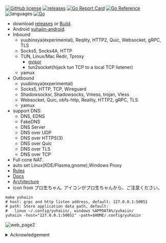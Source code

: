 #

[![GitHub license](https://img.shields.io/github/license/Asutorufa/yuhaiin)](https://github.com/Asutorufa/yuhaiin/blob/master/LICENSE)
[![releases](https://img.shields.io/github/release-pre/asutorufa/yuhaiin.svg)](https://github.com/Asutorufa/yuhaiin/releases)
[![Go Report Card](https://goreportcard.com/badge/github.com/Asutorufa/yuhaiin)](https://goreportcard.com/report/github.com/Asutorufa/yuhaiin)
[![Go Reference](https://pkg.go.dev/badge/github.com/Asutorufa/yuhaiin.svg)](https://pkg.go.dev/github.com/Asutorufa/yuhaiin)
![languages](https://img.shields.io/github/languages/top/asutorufa/yuhaiin.svg) [![Go](https://github.com/Asutorufa/yuhaiin/actions/workflows/go.yml/badge.svg)](https://github.com/Asutorufa/yuhaiin/actions/workflows/go.yml)  
  
- download [releases](https://github.com/Asutorufa/yuhaiin/releases) or [Build](https://github.com/Asutorufa/yuhaiin/wiki/build).  
- Android [yuhaiin-android](https://github.com/Asutorufa/yuhaiin-android).  
- Inbound
  - yuubinsya(experimental), Reqlity, HTTP2, Quic, Websocket, gRPC, TLS
  - Socks5, Socks4A, HTTP
  - TUN, Linux/Mac Redir, Tproxy
    - [gvisor](https://github.com/google/gvisor)
    - tun2socket(hijack tun TCP to a local TCP listener)
  - yamux  
- Outbound
  - yuubinsya(experimental)
  - Socks5, HTTP, TCP, Wireguard
  - Shadowsocksr, Shadowsocks, Vmess, trojan, Vless  
  - Websocket, Quic, obfs-http, Reality, HTTP2, gRPC, TLS  
  - yamux  
- support DNS:
  - DNS, EDNS
  - FakeDNS
  - DNS Server
  - DNS over UDP
  - DNS over HTTPS(3)
  - DNS over Quic
  - DNS over TLS
  - DNS over TCP
- Full cone NAT.
- auto set Linux(KDE/Plasma,gnome),Windows Proxy  
- [Rules](https://github.com/Asutorufa/yuhaiin/tree/ACL)  
- [Docs](https://github.com/Asutorufa/yuhaiin/tree/main/docs)  
- [Architecture](https://github.com/Asutorufa/yuhaiin/wiki/architecture)
- icon from プロ生ちゃん. アイコンがプロ生ちゃんから、ご注意ください。  

```shell
make yuhaiin
# host: grpc and http listen address, default: 127.0.0.1:50051
# path: Store application data path, default:
#   linux ~/.config/yuhaiin/, windows %APPDATA%/yuhaiin/
yuhaiin -host="127.0.0.1:50051" -path=$HOME/.config/yuhaiin
```

![web_page2](https://raw.githubusercontent.com/Asutorufa/yuhaiin/master/assets/img/web_page2.png)

<details>
<summary>Acknowledgement</summary>

- [Golang](https://golang.org)  
- [google/gVisor](https://github.com/google/gvisor)
- [gRPC](https://grpc.io/)  
- [protobuf-go](https://github.com/protocolbuffers/protobuf-go)  
- [プロ生ちゃん](https://kei.pronama.jp/)
- [etcd-io/bbolt](https://github.com/etcd-io/bbolt)  

Reference:

- [xjasonlyu/tun2socks](https://github.com/xjasonlyu/tun2socks)
- [mzz2017/shadowsocksR](https://github.com/mzz2017/shadowsocksR)  
- [shadowsocks/go-shadowsocks2](https://github.com/shadowsocks/go-shadowsocks2)  
- [vmess-client](https://github.com/gitsrc/vmess-client)  

</details>
